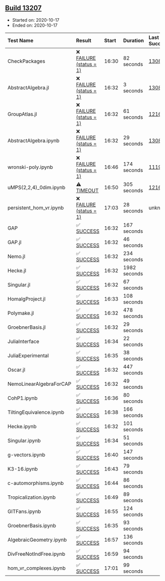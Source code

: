 ## [Build 13207](https://oscarci.mathematik.uni-kl.de/job/oscar/13207/)

* Started on: 2020-10-17
* Ended on: 2020-10-17

| Test Name    | Result | Start | Duration | Last Success | First Failure |
|:-------------|:-------|:------|:---------|:-------------|:--------------|
| CheckPackages | ❌ [FAILURE (status = 1)](https://oscarci.mathematik.uni-kl.de/job/oscar/13207/artifact/logs/build-13207/CheckPackages.log) | 16:30 | 82 seconds | [13085](https://oscarci.mathematik.uni-kl.de/job/oscar/13085/) | [13086](https://oscarci.mathematik.uni-kl.de/job/oscar/13086/) |
| AbstractAlgebra.jl | ❌ [FAILURE (status = 1)](https://oscarci.mathematik.uni-kl.de/job/oscar/13207/artifact/logs/build-13207/AbstractAlgebra.jl.log) | 16:32 | 3 seconds | [13085](https://oscarci.mathematik.uni-kl.de/job/oscar/13085/) | [13086](https://oscarci.mathematik.uni-kl.de/job/oscar/13086/) |
| GroupAtlas.jl | ❌ [FAILURE (status = 1)](https://oscarci.mathematik.uni-kl.de/job/oscar/13207/artifact/logs/build-13207/GroupAtlas.jl.log) | 16:32 | 61 seconds | [12167](https://oscarci.mathematik.uni-kl.de/job/oscar/12167/) | [12168](https://oscarci.mathematik.uni-kl.de/job/oscar/12168/) |
| AbstractAlgebra.ipynb | ❌ [FAILURE (status = 1)](https://oscarci.mathematik.uni-kl.de/job/oscar/13207/artifact/logs/build-13207/AbstractAlgebra.ipynb.log) | 16:32 | 29 seconds | [13085](https://oscarci.mathematik.uni-kl.de/job/oscar/13085/) | [13086](https://oscarci.mathematik.uni-kl.de/job/oscar/13086/) |
| wronski-poly.ipynb | ❌ [FAILURE (status = 1)](https://oscarci.mathematik.uni-kl.de/job/oscar/13207/artifact/logs/build-13207/wronski-poly.ipynb.log) | 16:46 | 174 seconds | [11192](https://oscarci.mathematik.uni-kl.de/job/oscar/11192/) | [11193](https://oscarci.mathematik.uni-kl.de/job/oscar/11193/) |
| uMPS(2,2,4)_0dim.ipynb | ⚠ [TIMEOUT](https://oscarci.mathematik.uni-kl.de/job/oscar/13207/artifact/logs/build-13207/uMPS-2-2-4-_0dim.ipynb.log) | 16:50 | 305 seconds | [12167](https://oscarci.mathematik.uni-kl.de/job/oscar/12167/) | [12168](https://oscarci.mathematik.uni-kl.de/job/oscar/12168/) |
| persistent_hom_vr.ipynb | ❌ [FAILURE (status = 1)](https://oscarci.mathematik.uni-kl.de/job/oscar/13207/artifact/logs/build-13207/persistent_hom_vr.ipynb.log) | 17:03 | 28 seconds | unknown | unknown |
| GAP | ✅ [SUCCESS](https://oscarci.mathematik.uni-kl.de/job/oscar/13207/artifact/logs/build-13207/GAP.log) | 16:32 | 167 seconds |  |  |
| GAP.jl | ✅ [SUCCESS](https://oscarci.mathematik.uni-kl.de/job/oscar/13207/artifact/logs/build-13207/GAP.jl.log) | 16:32 | 46 seconds |  |  |
| Nemo.jl | ✅ [SUCCESS](https://oscarci.mathematik.uni-kl.de/job/oscar/13207/artifact/logs/build-13207/Nemo.jl.log) | 16:32 | 234 seconds |  |  |
| Hecke.jl | ✅ [SUCCESS](https://oscarci.mathematik.uni-kl.de/job/oscar/13207/artifact/logs/build-13207/Hecke.jl.log) | 16:32 | 1982 seconds |  |  |
| Singular.jl | ✅ [SUCCESS](https://oscarci.mathematik.uni-kl.de/job/oscar/13207/artifact/logs/build-13207/Singular.jl.log) | 16:32 | 67 seconds |  |  |
| HomalgProject.jl | ✅ [SUCCESS](https://oscarci.mathematik.uni-kl.de/job/oscar/13207/artifact/logs/build-13207/HomalgProject.jl.log) | 16:33 | 108 seconds |  |  |
| Polymake.jl | ✅ [SUCCESS](https://oscarci.mathematik.uni-kl.de/job/oscar/13207/artifact/logs/build-13207/Polymake.jl.log) | 16:32 | 478 seconds |  |  |
| GroebnerBasis.jl | ✅ [SUCCESS](https://oscarci.mathematik.uni-kl.de/job/oscar/13207/artifact/logs/build-13207/GroebnerBasis.jl.log) | 16:32 | 29 seconds |  |  |
| JuliaInterface | ✅ [SUCCESS](https://oscarci.mathematik.uni-kl.de/job/oscar/13207/artifact/logs/build-13207/JuliaInterface.log) | 16:34 | 22 seconds |  |  |
| JuliaExperimental | ✅ [SUCCESS](https://oscarci.mathematik.uni-kl.de/job/oscar/13207/artifact/logs/build-13207/JuliaExperimental.log) | 16:35 | 38 seconds |  |  |
| Oscar.jl | ✅ [SUCCESS](https://oscarci.mathematik.uni-kl.de/job/oscar/13207/artifact/logs/build-13207/Oscar.jl.log) | 16:32 | 447 seconds |  |  |
| NemoLinearAlgebraForCAP | ✅ [SUCCESS](https://oscarci.mathematik.uni-kl.de/job/oscar/13207/artifact/logs/build-13207/NemoLinearAlgebraForCAP.log) | 16:32 | 49 seconds |  |  |
| CohP1.ipynb | ✅ [SUCCESS](https://oscarci.mathematik.uni-kl.de/job/oscar/13207/artifact/logs/build-13207/CohP1.ipynb.log) | 16:36 | 80 seconds |  |  |
| TiltingEquivalence.ipynb | ✅ [SUCCESS](https://oscarci.mathematik.uni-kl.de/job/oscar/13207/artifact/logs/build-13207/TiltingEquivalence.ipynb.log) | 16:38 | 166 seconds |  |  |
| Hecke.ipynb | ✅ [SUCCESS](https://oscarci.mathematik.uni-kl.de/job/oscar/13207/artifact/logs/build-13207/Hecke.ipynb.log) | 16:32 | 101 seconds |  |  |
| Singular.ipynb | ✅ [SUCCESS](https://oscarci.mathematik.uni-kl.de/job/oscar/13207/artifact/logs/build-13207/Singular.ipynb.log) | 16:34 | 51 seconds |  |  |
| g-vectors.ipynb | ✅ [SUCCESS](https://oscarci.mathematik.uni-kl.de/job/oscar/13207/artifact/logs/build-13207/g-vectors.ipynb.log) | 16:40 | 147 seconds |  |  |
| K3-16.ipynb | ✅ [SUCCESS](https://oscarci.mathematik.uni-kl.de/job/oscar/13207/artifact/logs/build-13207/K3-16.ipynb.log) | 16:43 | 79 seconds |  |  |
| c-automorphisms.ipynb | ✅ [SUCCESS](https://oscarci.mathematik.uni-kl.de/job/oscar/13207/artifact/logs/build-13207/c-automorphisms.ipynb.log) | 16:44 | 86 seconds |  |  |
| Tropicalization.ipynb | ✅ [SUCCESS](https://oscarci.mathematik.uni-kl.de/job/oscar/13207/artifact/logs/build-13207/Tropicalization.ipynb.log) | 16:49 | 89 seconds |  |  |
| GITFans.ipynb | ✅ [SUCCESS](https://oscarci.mathematik.uni-kl.de/job/oscar/13207/artifact/logs/build-13207/GITFans.ipynb.log) | 16:55 | 124 seconds |  |  |
| GroebnerBasis.ipynb | ✅ [SUCCESS](https://oscarci.mathematik.uni-kl.de/job/oscar/13207/artifact/logs/build-13207/GroebnerBasis.ipynb.log) | 16:35 | 93 seconds |  |  |
| AlgebraicGeometry.ipynb | ✅ [SUCCESS](https://oscarci.mathematik.uni-kl.de/job/oscar/13207/artifact/logs/build-13207/AlgebraicGeometry.ipynb.log) | 16:57 | 136 seconds |  |  |
| DivFreeNotIndFree.ipynb | ✅ [SUCCESS](https://oscarci.mathematik.uni-kl.de/job/oscar/13207/artifact/logs/build-13207/DivFreeNotIndFree.ipynb.log) | 16:59 | 94 seconds |  |  |
| hom_vr_complexes.ipynb | ✅ [SUCCESS](https://oscarci.mathematik.uni-kl.de/job/oscar/13207/artifact/logs/build-13207/hom_vr_complexes.ipynb.log) | 17:01 | 99 seconds |  |  |
